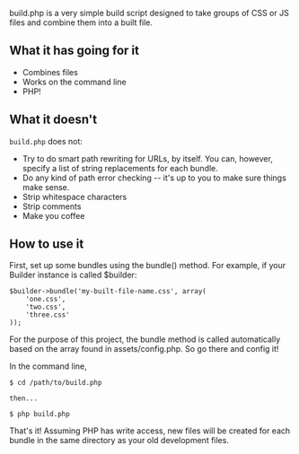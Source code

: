 build.php is a very simple build script designed to take groups of CSS or JS files and combine them into a built file.

## What it has going for it

- Combines files
- Works on the command line
- PHP!

## What it doesn't

`build.php` does not:

- Try to do smart path rewriting for URLs, by itself. You can, however, specify a list of string replacements for each bundle.
- Do any kind of path error checking -- it's up to you to make sure things make sense.
- Strip whitespace characters
- Strip comments
- Make you coffee

## How to use it

First, set up some bundles using the bundle() method. For example, if your Builder instance is called $builder:

	$builder->bundle('my-built-file-name.css', array(
		'one.css',
		'two.css',
		'three.css'
	));

For the purpose of this project, the bundle method is called automatically based on the array found in assets/config.php. So go there and config it!

In the command line,

	$ cd /path/to/build.php
	
	then...
	
	$ php build.php

That's it! Assuming PHP has write access, new files will be created for each bundle in the same directory as your old development files.